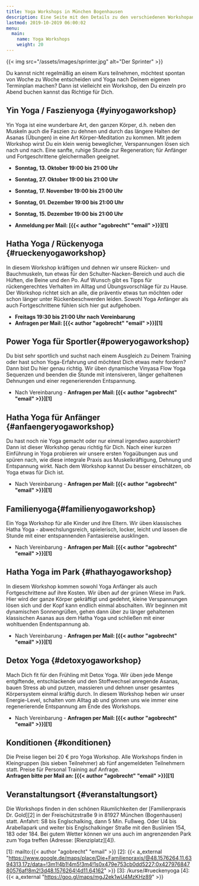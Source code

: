 ```yaml
---
title: Yoga Workshops in München Bogenhausen
description: Eine Seite mit den Details zu den verschiedenen Workshopangeboten sowie aktuelle Termine
lastmod: 2019-10-2019 06:00:02
menu:
  main:
    name: Yoga Workshops
    weight: 20
---
```


{{< img src="/assets/images/sprinter.jpg" alt="Der Sprinter" >}}


Du kannst nicht regelmäßig an einem Kurs teilnehmen, möchtest spontan von Woche zu Woche entscheiden und Yoga nach Deinem eigenen Terminplan machen? Dann ist vielleicht ein Workshop, den Du einzeln pro Abend buchen kannst das Richtige für Dich.

## Yin Yoga / Faszienyoga {#yinyogaworkshop}

Yin Yoga ist eine wunderbare Art, den ganzen Körper, d.h. neben den Muskeln auch die Faszien zu dehnen und durch das längere Halten der Asanas (Übungen) in eine Art Körper-Meditation zu kommen. Mit jedem Workshop wirst Du ein klein wenig beweglicher, Verspannungen lösen sich nach und nach. Eine sanfte, ruhige Stunde zur Regeneration; für Anfänger und Fortgeschrittene gleichermaßen geeignet.<br/>

- **Sonntag, 13. Oktober 19:00 bis 21:00 Uhr**
- **Sonntag, 27. Oktober 19:00 bis 21:00 Uhr**
- **Sonntag, 17. November 19:00 bis 21:00 Uhr**
- **Sonntag, 01. Dezember 19:00 bis 21:00 Uhr**
- **Sonntag, 15. Dezember 19:00 bis 21:00 Uhr**

- **Anmeldung per Mail: [{{< author "agobrecht" "email" >}}][1]**


## Hatha Yoga / Rückenyoga {#rueckenyogaworkshop}

In diesem Workshop kräftigen und dehnen wir unsere Rücken- und Bauchmuskeln, tun etwas für den Schulter-Nacken-Bereich und auch die Hüften, die Beine und den Po. Auf Wunsch gibt es Tipps für rückengerechtes Verhalten im Alltag und Übungsvorschläge für zu Hause. Der Workshop richtet sich an alle, die präventiv etwas tun möchten oder schon länger unter Rückenbeschwerden leiden. Sowohl Yoga Anfänger als auch Fortgeschrittene fühlen sich hier gut aufgehoben.

- **Freitags 19:30 bis 21:00 Uhr nach Vereinbarung** 
- **Anfragen per Mail: [{{< author "agobrecht" "email" >}}][1]**


## Power Yoga für Sportler{#poweryogaworkshop}

Du bist sehr sportlich und suchst nach einem Ausgleich zu Deinem Training oder hast schon Yoga-Erfahrung und möchtest Dich etwas mehr fordern? Dann bist Du hier genau richtig. Wir üben dynamische Vinyasa Flow Yoga Sequenzen und beenden die Stunde mit intensiveren, länger gehaltenen Dehnungen und einer regenerierenden Entspannung.

- Nach Vereinbarung - **Anfragen per Mail: [{{< author "agobrecht" "email" >}}][1]**

## Hatha Yoga für Anfänger {#anfaengeryogaworkshop}

Du hast noch nie Yoga gemacht oder nur einmal irgendwo ausprobiert? Dann ist dieser Workshop genau richtig für Dich. Nach einer kurzen Einführung in Yoga probieren wir unsere ersten Yogaübungen aus und spüren nach, wie diese integrale Praxis aus Muskelkräftigung, Dehnung und Entspannung wirkt. Nach dem Workshop kannst Du besser einschätzen, ob Yoga etwas für Dich ist.

- Nach Vereinbarung - **Anfragen per Mail: [{{< author "agobrecht" "email" >}}][1]**


## Familienyoga{#familienyogaworkshop}

Ein Yoga Workshop für alle Kinder und ihre Eltern. Wir üben klassisches Hatha Yoga - abwechslungsreich, spielerisch, locker, leicht und lassen die Stunde mit einer entspannenden Fantasiereise ausklingen. 

- Nach Vereinbarung - **Anfragen per Mail: [{{< author "agobrecht" "email" >}}][1]**

## Hatha Yoga im Park {#hathayogaworkshop}

In diesem Workshop kommen sowohl Yoga Anfänger als auch Fortgeschrittene auf ihre Kosten. Wir üben auf der grünen Wiese im Park. Hier wird der ganze Körper gekräftigt und gedehnt, kleine Verspannungen lösen sich und der Kopf kann endlich einmal abschalten. Wir beginnen mit dynamischen Sonnengrüßen, gehen dann über zu länger gehaltenen klassischen Asanas aus dem Hatha Yoga und schließen mit einer wohltuenden Endentspannung ab.<br/>

- Nach Vereinbarung - **Anfragen per Mail: [{{< author "agobrecht" "email" >}}][1]**

## Detox Yoga {#detoxyogaworkshop}

Mach Dich fit für den Frühling mit Detox Yoga. Wir üben jede Menge entgiftende, entschlackende und den Stoffwechsel anregende Asanas, bauen Stress ab und putzen, massieren und dehnen unser gesamtes Körpersystem einmal kräftig durch. In diesem Workshop heben wir unser Energie-Level, schalten vom Alltag ab und gönnen uns wie immer eine regenerierende Entspannung am Ende des Workshops.

- Nach Vereinbarung - **Anfragen per Mail: [{{< author "agobrecht" "email" >}}][1]**

## Konditionen {#konditionen}

Die Preise liegen bei 20 € pro Yoga Workshop. Alle Workshops finden in Kleingruppen (bis sieben Teilnehmer) ab fünf angemeldeten Teilnehmern statt. Preise für Personal Training auf Anfrage.    
**Anfragen bitte per Mail an: [{{< author "agobrecht" "email" >}}][1]**


## Veranstaltungsort {#veranstaltungsort}

Die Workshops finden in den schönen Räumlichkeiten der [Familienpraxis Dr. Gold][2] in der Freischützstraße 9 in 81927 München (Bogenhausen) statt. Anfahrt: S8 bis Englschalking, dann 5 Min. Fußweg. Oder U4 bis Arabellapark und weiter bis Englschalkinger Straße mit den Buslinien 154, 183 oder 184. Bei gutem Wetter können wir uns auch im angrenzenden Park zum Yoga treffen (Adresse: [Rienziplatz][4]).



[1]: mailto:{{< author "agobrecht" "email" >}}
[2]: {{< a_external "https://www.google.de/maps/place/Die+Familienpraxis/@48.1576264,11.6394313,17z/data=!3m1!4b1!4m5!3m4!1s0x479e753cb0dd5227:0x42797684780576af!8m2!3d48.1576264!4d11.64162" >}}
[3]: /kurse/#rueckenyoga
[4]: {{< a_external "https://goo.gl/maps/mgJ2ek1wU4MzKHz89" >}}
